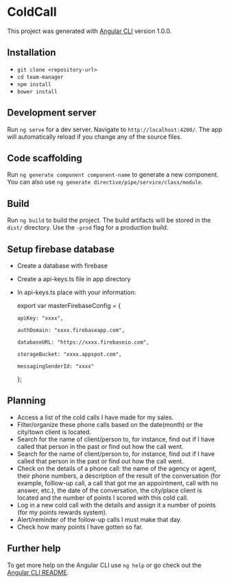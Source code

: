 # ColdCall

This project was generated with [Angular CLI](https://github.com/angular/angular-cli) version 1.0.0.

## Installation

* `git clone <repository-url>`
* `cd team-manager`
* `npm install`
* `bower install`

## Development server

Run `ng serve` for a dev server. Navigate to `http://localhost:4200/`. The app will automatically reload if you change any of the source files.

## Code scaffolding

Run `ng generate component component-name` to generate a new component. You can also use `ng generate directive/pipe/service/class/module`.

## Build

Run `ng build` to build the project. The build artifacts will be stored in the `dist/` directory. Use the `-prod` flag for a production build.

## Setup firebase database

* Create a database with firebase
* Create a api-keys.ts file in app directory
* In api-keys.ts place with your information:

    export var masterFirebaseConfig = {

      apiKey: "xxxx",

      authDomain: "xxxx.firebaseapp.com",

      databaseURL: "https://xxxx.firebaseio.com",

      storageBucket: "xxxx.appspot.com",

      messagingSenderId: "xxxx"

    };

## Planning

* Access a list of the cold calls I have made for my sales.
* Filter/organize these phone calls based on the date(month) or the city/town client is located.
* Search for the name of client/person to, for instance, find out if I have called that person in the past or find out how the call went.
* Search for the name of client/person to, for instance, find out if I have called that person in the past or find out how the call went.
* Check on the details of a phone call: the name of the agency or agent, their phone numbers, a description of the result of the conversation (for example, folllow-up call, a call that got me an appointment, call with no answer, etc.), the date of the conversation, the city/place client is located and the number of points I scored with this cold call.
* Log in a new cold call with the details and assign it a number of points (for my points rewards system).
* Alert/reminder of the follow-up calls I must make that day.
* Check how many points I have gotten so far.

## Further help

To get more help on the Angular CLI use `ng help` or go check out the [Angular CLI README](https://github.com/angular/angular-cli/blob/master/README.md).
